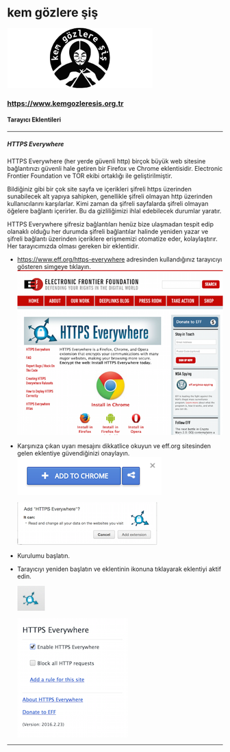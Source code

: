 # kem gözlere şiş

![kgs icon](../img/kem_gozlere_sis.png)

### <https://www.kemgozleresis.org.tr>


#### Tarayıcı Eklentileri

----

##### HTTPS Everywhere


HTTPS Everywhere (her yerde güvenli http) birçok büyük web sitesine bağlantınızı güvenli hale getiren bir Firefox ve Chrome eklentisidir. Electronic Frontier Foundation ve TOR ekibi ortaklığı ile geliştirilmiştir.

Bildiğiniz gibi bir çok site sayfa ve içerikleri şifreli https üzerinden sunabilecek alt yapıya sahipken, genellikle şifreli olmayan http üzerinden kullanıcılarını karşılarlar. Kimi zaman da şifreli sayfalarda şifreli olmayan öğelere bağlantı içerirler. Bu da gizliliğimizi ihlal edebilecek durumlar yaratır.

HTTPS Everywhere şifresiz bağlantıları henüz bize ulaşmadan tespit edip olanaklı olduğu her durumda şifreli bağlantılar halinde yeniden yazar ve şifreli bağlantı üzerinden içeriklere erişmemizi otomatize eder, kolaylaştırır.
Her tarayıcımızda olması gereken bir eklentidir.

* <https://www.eff.org/https-everywhere> adresinden kullandığınız tarayıcıyı gösteren simgeye tıklayın.
	![](../img/https_everywhere_homepage.png)
* Karşınıza çıkan uyarı mesajını dikkatlice okuyun ve eff.org sitesinden gelen eklentiye güvendiğinizi onaylayın.
	![](../img/https_everywhere_add_to_chrome.png)
	
	![](../img/https_everywhere_add_extension.png)
* Kurulumu başlatın.

* Tarayıcıyı yeniden başlatın ve eklentinin ikonuna tıklayarak eklentiyi aktif edin.
	
	![](../img/https_everywhere_icon.png)
	
	![](../img/https_everywhere_activate.png)


----